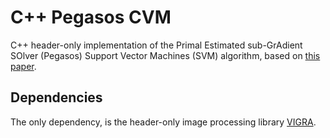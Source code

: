 # C++ Pegasos CVM

C++ header-only implementation of the Primal Estimated sub-GrAdient SOlver (Pegasos) Support Vector Machines (SVM) algorithm, based on [this paper](https://www.cs.huji.ac.il/~shais/papers/ShalevSiSrCo10.pdf).

## Dependencies

The only dependency, is the header-only image processing library [VIGRA](https://github.com/ukoethe/vigra.git).


